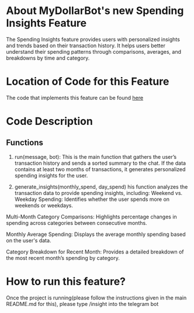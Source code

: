 # About MyDollarBot's new Spending Insights Feature
The Spending Insights feature provides users with personalized insights and trends based on their transaction history. It helps users better understand their spending patterns through comparisons, averages, and breakdowns by time and category. 

# Location of Code for this Feature
The code that implements this feature can be found [here](https://github.com/vegechick510/DollarBot/blob/main/code/insight.py)

# Code Description
## Functions

1. run(message, bot):
This is the main function that gathers the user’s transaction history and sends a sorted summary to the chat. If the data contains at least two months of transactions, it generates personalized spending insights for the user.

2. generate_insights(monthly_spend, day_spend)
his function analyzes the transaction data to provide spending insights, including:
Weekend vs. Weekday Spending: Identifies whether the user spends more on weekends or weekdays.

Multi-Month Category Comparisons: Highlights percentage changes in spending across categories between consecutive months.

Monthly Average Spending: Displays the average monthly spending based on the user's data.

Category Breakdown for Recent Month: Provides a detailed breakdown of the most recent month’s spending by category.



# How to run this feature?
Once the project is running(please follow the instructions given in the main README.md for this), please type /insight into the telegram bot
